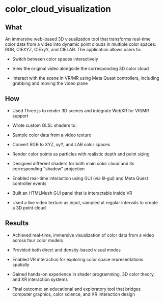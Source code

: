 # color_cloud_visualization
## What
An immersive web-based 3D visualization tool that transforms real-time color data from a video into dynamic point clouds in multiple color spaces: RGB, CIEXYZ, CIExyY, and CIELAB. The application allows users to:

- Switch between color spaces interactively

- View the original video alongside the corresponding 3D color cloud

- Interact with the scene in VR/MR using Meta Quest controllers, including grabbing and moving the video plane

## How
- Used Three.js to render 3D scenes and integrate WebXR for VR/MR support

- Wrote custom GLSL shaders to:

- Sample color data from a video texture

- Convert RGB to XYZ, xyY, and LAB color spaces

- Render color points as particles with realistic depth and point sizing

- Designed different shaders for both main color cloud and its corresponding "shadow" projection

- Enabled real-time interaction using GUI (via lil-gui) and Meta Quest controller events

- Built an HTMLMesh GUI panel that is interactable inside VR

- Used a live video texture as input, sampled at regular intervals to create a 3D point cloud

## Results
- Achieved real-time, immersive visualization of color data from a video across four color models

- Provided both direct and density-based visual modes

- Enabled VR interaction for exploring color space representations spatially

- Gained hands-on experience in shader programming, 3D color theory, and XR interaction systems

- Final outcome: an educational and exploratory tool that bridges computer graphics, color science, and XR interaction design
